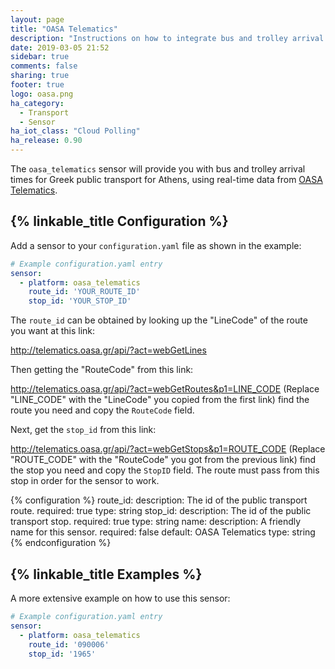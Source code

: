 ```yaml
---
layout: page
title: "OASA Telematics"
description: "Instructions on how to integrate bus and trolley arrival data for Greek OASA Telematics within Home Assistant."
date: 2019-03-05 21:52
sidebar: true
comments: false
sharing: true
footer: true
logo: oasa.png
ha_category:
  - Transport
  - Sensor
ha_iot_class: "Cloud Polling"
ha_release: 0.90
---
```


The `oasa_telematics` sensor will provide you with bus and trolley arrival times for Greek public transport for Athens, using real-time data from [OASA Telematics](http://telematics.oasa.gr/en/).

## {% linkable_title Configuration %}

Add a sensor to your `configuration.yaml` file as shown in the example:

```yaml
# Example configuration.yaml entry
sensor:
  - platform: oasa_telematics
    route_id: 'YOUR_ROUTE_ID'
    stop_id: 'YOUR_STOP_ID'
```

The `route_id` can be obtained by looking up the "LineCode" of the route you want at this link: 

<http://telematics.oasa.gr/api/?act=webGetLines>

Then getting the "RouteCode" from this link:

<http://telematics.oasa.gr/api/?act=webGetRoutes&p1=LINE_CODE>
(Replace "LINE_CODE" with the "LineCode" you copied from the first link) find the route you need and copy the `RouteCode` field.

Next, get the `stop_id` from this link: 

<http://telematics.oasa.gr/api/?act=webGetStops&p1=ROUTE_CODE>
(Replace "ROUTE_CODE" with the "RouteCode" you got from the previous link) find the stop you need and copy the `StopID` field. The route must pass from this stop in order for the sensor to work.

{% configuration %}
route_id:
  description: The id of the public transport route.
  required: true
  type: string
stop_id:
  description: The id of the public transport stop.
  required: true
  type: string
name:
  description: A friendly name for this sensor.
  required: false
  default: OASA Telematics
  type: string
{% endconfiguration %}

## {% linkable_title Examples %}

A more extensive example on how to use this sensor:

```yaml
# Example configuration.yaml entry
sensor:
  - platform: oasa_telematics
    route_id: '090006'
    stop_id: '1965'
```
